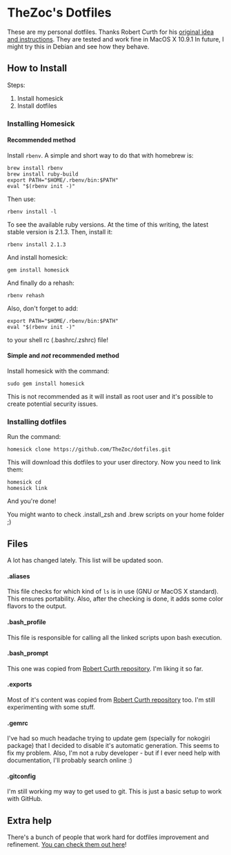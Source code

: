 TheZoc's Dotfiles
=================

These are my personal dotfiles. Thanks Robert Curth for his [original idea and instructions][1].
They are tested and work fine in MacOS X 10.9.1
In future, I might try this in Debian and see how they behave.

## How to Install

Steps:
1) Install homesick
2) Install dotfiles

### Installing Homesick

#### Recommended method

Install ```rbenv```.
A simple and short way to do that with homebrew is:

```
brew install rbenv
brew install ruby-build
export PATH="$HOME/.rbenv/bin:$PATH"
eval "$(rbenv init -)"
```

Then use:

```
rbenv install -l
```

To see the available ruby versions. At the time of this writing, the latest stable version is 2.1.3.
Then, install it:

```
rbenv install 2.1.3
```

And install homesick:
```
gem install homesick
```

And finally do a rehash:
```
rbenv rehash
```

Also, don't forget to add:
```
export PATH="$HOME/.rbenv/bin:$PATH"
eval "$(rbenv init -)"
```
to your shell rc (.bashrc/.zshrc) file!

#### Simple and *not* recommended method

Install homesick with the command:

```
sudo gem install homesick
```

This is not recommended as it will install as root user and it's possible to create potential security issues.

### Installing dotfiles

Run the command:
```
homesick clone https://github.com/TheZoc/dotfiles.git
```

This will download this dotfiles to your user directory. Now you need to link them:
```
homesick cd
homesick link
```

And you're done!

You might wanto to check .install_zsh and .brew scripts on your home folder ;)

## Files

A lot has changed lately. This list will be updated soon.

#### .aliases

This file checks for which kind of ```ls``` is in use (GNU or MacOS X standard). This ensures portability.
Also, after the checking is done, it adds some color flavors to the output.

#### .bash_profile

This file is responsible for calling all the linked scripts upon bash execution.

#### .bash_prompt

This one was copied from [Robert Curth repository][2]. I'm liking it so far.

#### .exports

Most of it's content was copied from [Robert Curth repository][2] too. I'm still experimenting with some stuff.

#### .gemrc

I've had so much headache trying to update gem (specially for nokogiri package) that I decided to disable it's automatic generation.
This seems to fix my problem.
Also, I'm not a ruby developer - but if I ever need help with documentation, I'll probably search online :)

#### .gitconfig

I'm still working my way to get used to git. This is just a basic setup to work with GitHub.

## Extra help

There's a bunch of people that work hard for dotfiles improvement and refinement. [You can check them out here][3]!

[1]: https://mug.im/blog/2013/01/22/manage-and-share-your-dotfiles-with-homesick/
[2]: https://github.com/shostakovich/dotfiles
[3]: http://dotfiles.github.io/
